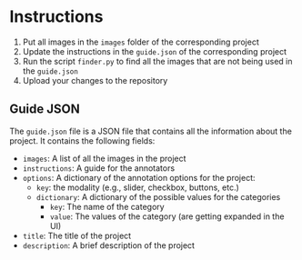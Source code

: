 # Instructions

1. Put all images in the `images` folder of the corresponding project
2. Update the instructions in the `guide.json` of the corresponding project
3. Run the script `finder.py` to find all the images that are not being used in the `guide.json`
4. Upload your changes to the repository

## Guide JSON

The `guide.json` file is a JSON file that contains all the information about the project. It contains the following fields:

- `images`: A list of all the images in the project
- `instructions`: A guide for the annotators
- `options`: A dictionary of the annotation options for the project:
  - `key`: the modality (e.g., slider, checkbox, buttons, etc.)
  - `dictionary`: A dictionary of the possible values for the categories
    - `key`: The name of the category
    - `value`: The values of the category (are getting expanded in the UI)
- `title`: The title of the project
- `description`: A brief description of the project
